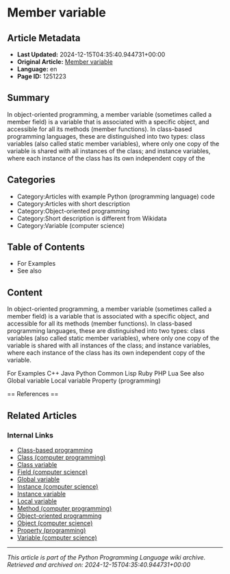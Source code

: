 # Member variable

## Article Metadata

- **Last Updated:** 2024-12-15T04:35:40.944731+00:00
- **Original Article:** [Member variable](https://en.wikipedia.org/wiki/Member_variable)
- **Language:** en
- **Page ID:** 1251223

## Summary

In object-oriented programming, a member variable (sometimes called a member field) is a variable that is associated with a specific object, and accessible for all its methods (member functions).
In class-based programming languages, these are distinguished into two types: class variables (also called static member variables), where only one copy of the variable is shared with all instances of the class; and instance variables, where each instance of the class has its own independent copy of the

## Categories

- Category:Articles with example Python (programming language) code
- Category:Articles with short description
- Category:Object-oriented programming
- Category:Short description is different from Wikidata
- Category:Variable (computer science)

## Table of Contents

- For Examples
- See also

## Content

In object-oriented programming, a member variable (sometimes called a member field) is a variable that is associated with a specific object, and accessible for all its methods (member functions).
In class-based programming languages, these are distinguished into two types: class variables (also called static member variables), where only one copy of the variable is shared with all instances of the class; and instance variables, where each instance of the class has its own independent copy of the variable.

For Examples
C++
Java
Python
Common Lisp
Ruby
PHP
Lua
See also
Global variable
Local variable
Property (programming)


== References ==

## Related Articles

### Internal Links

- [Class-based programming](https://en.wikipedia.org/wiki/Class-based_programming)
- [Class (computer programming)](https://en.wikipedia.org/wiki/Class_(computer_programming))
- [Class variable](https://en.wikipedia.org/wiki/Class_variable)
- [Field (computer science)](https://en.wikipedia.org/wiki/Field_(computer_science))
- [Global variable](https://en.wikipedia.org/wiki/Global_variable)
- [Instance (computer science)](https://en.wikipedia.org/wiki/Instance_(computer_science))
- [Instance variable](https://en.wikipedia.org/wiki/Instance_variable)
- [Local variable](https://en.wikipedia.org/wiki/Local_variable)
- [Method (computer programming)](https://en.wikipedia.org/wiki/Method_(computer_programming))
- [Object-oriented programming](https://en.wikipedia.org/wiki/Object-oriented_programming)
- [Object (computer science)](https://en.wikipedia.org/wiki/Object_(computer_science))
- [Property (programming)](https://en.wikipedia.org/wiki/Property_(programming))
- [Variable (computer science)](https://en.wikipedia.org/wiki/Variable_(computer_science))

---
_This article is part of the Python Programming Language wiki archive._
_Retrieved and archived on: 2024-12-15T04:35:40.944731+00:00_